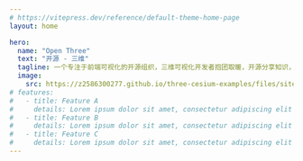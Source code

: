 ```yaml
---
# https://vitepress.dev/reference/default-theme-home-page
layout: home

hero:
  name: "Open Three"
  text: "开源 - 三维"
  tagline: 一个专注于前端可视化的开源组织，三维可视化开发者抱团取暖，开源分享知识，接活盈利，让自己更有底气，加入请联系
  image:
    src: https://z2586300277.github.io/three-cesium-examples/files/site/logo.svg
# features:
#   - title: Feature A
#     details: Lorem ipsum dolor sit amet, consectetur adipiscing elit
#   - title: Feature B
#     details: Lorem ipsum dolor sit amet, consectetur adipiscing elit
#   - title: Feature C
#     details: Lorem ipsum dolor sit amet, consectetur adipiscing elit
---
```


<script setup>
import { VPTeamMembers } from 'vitepress/theme'
</script>

<VPTeamMembers :members="[
   {
    avatar: 'http://nicowebgl.cn:3000/avatars/Nicolas-zn',
    name: 'Nico',
    title: '热爱Three.js 和 Cesium.js 的开发者',
    links: [
      { icon: 'github', link: 'https://github.com/Nicolas-zn' },
    ]
  },
  {
    avatar: 'http://nicowebgl.cn:3000/avatars/z2586300277',
    name: '优雅永不过时',
    title: '致力于可视化前端的开发者',
    links: [
      { icon: 'github', link: 'https://github.com/z2586300277' },
    ]
  },
  {
    avatar: 'http://nicowebgl.cn:3000/avatars/g2657',
    name: 'g2657',
    title: '前端开发者',
    links: [
      { icon: 'github', link: 'https://github.com/g2657' },
    ]
  }
]" />
